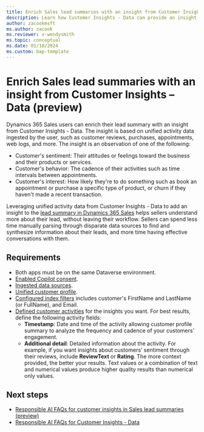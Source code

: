 ```yaml
---
title: Enrich Sales lead summaries with an insight from Customer Insights – Data (preview)
description: Learn how Customer Insights - Data can provide an insight to the leads summary in Dynamics 365 Sales.
author: zacookmsft
ms.author: zacook
ms.reviewer: v-wendysmith
ms.topic: conceptual
ms.date: 01/10/2024
ms.custom: bap-template
---
```


# Enrich Sales lead summaries with an insight from Customer Insights – Data (preview)

Dynamics 365 Sales users can enrich their lead summary with an insight from Customer Insights - Data. The insight is based on unified activity data ingested by the user, such as customer reviews, purchases, appointments, web logs, and more. The insight is an observation of one of the following:

- Customer's sentiment: Their attitudes or feelings toward the business and their products or services.
- Customer's behavior: The cadence of their activities such as time intervals between appointments.
- Customer's interest: How likely they're to do something such as book an appointment or purchase a specific type of product, or churn if they haven't made a recent transaction.

Leveraging unified activity data from Customer Insights - Data to add an insight to the [lead summary in Dynamics 365 Sales](/dynamics365/sales/use-sales-copilot#enrich-leads-with-related-information) helps sellers understand more about their lead, without leaving their workflow. Sellers can spend less time manually parsing through disparate data sources to find and synthesize information about their leads, and more time having effective conversations with them.

## Requirements

- Both apps must be on the same Dataverse environment.
- [Enabled Copilot consent](copilot-global-consent.md).
- [Ingested data sources](data-sources.md).
- [Unified customer profile](data-unification.md).
- [Configured index filters](search-filter-index.md) includes customer's FirstName and LastName (or FullName), and Email.
- [Defined customer activities](activities.md) for the insights you want. For best results, define the following activity fields:
  - **Timestamp**: Date and time of the activity allowing customer profile summary to analyze the frequency and cadence of your customers’ engagement.
  - **Additional detail**: Detailed information about the activity. For example, if you want insights about customers’ sentiment through their reviews, include **ReviewText** or **Rating**. The more context provided, the better your results. Text values or a combination of text and numerical values produce higher quality results than numerical only values.

## Next steps

- [Responsible AI FAQs for customer insights in Sales lead summaries (preview)](faqs-profile-summary.md)
- [Responsible AI FAQs for Customer Insights - Data](responsible-ai-overview.md)